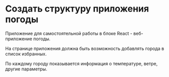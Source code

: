 # Создать структуру приложения погоды
Приложение для самостоятельной работы в блоке React - веб-приложение погоды.

На странице приложения должна быть возможность добавлять города в список избранных.

По каждому городу показывается информация о температуре, ветре, другие параметры.
